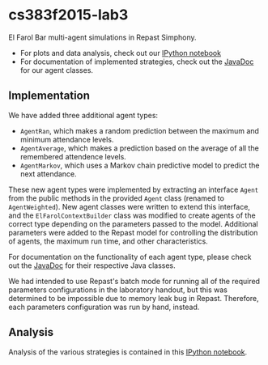 cs383f2015-lab3
================

El Farol Bar multi-agent simulations in Repast Simphony.
 - For plots and data analysis, check out our [IPython notebook](http://nbviewer.ipython.org/github/hawkw/cs383f2015-lab3/blob/master/analysis.ipynb)
 - For documentation of implemented strategies, check out the [JavaDoc](http://hawkweisman.me/cs383f2015-lab3/) for our agent classes.

Implementation
--------------

We have added three additional agent types:
 - `AgentRan`, which makes a random prediction between the maximum and minimum attendance levels.
 - `AgentAverage`, which makes a prediction based on the average of all the remembered attendence levels.
 - `AgentMarkov`, which uses a Markov chain predictive model to predict the next attendance.

These new agent types were implemented by extracting an interface `Agent` from the public methods in the provided `Agent` class (renamed to `AgentWeighted`). New agent classes were written to extend this interface, and the `ElFarolContextBuilder` class was modified to create agents of the correct type depending on the parameters passed to the model. Additional parameters were added to the Repast model for controlling the distribution of agents, the maximum run time, and other characteristics.

For documentation on the functionality of each agent type, please check out the [JavaDoc](http://hawkweisman.me/cs383f2015-lab3/) for their respective Java classes.

We had intended to use Repast's batch mode for running all of the required parameters configurations in the laboratory handout, but this was determined to be impossible due to memory leak bug in Repast. Therefore, each parameters configuration was run by hand, instead.

Analysis
--------

Analysis of the various strategies is contained in this [IPython notebook](http://nbviewer.ipython.org/github/hawkw/cs383f2015-lab3/blob/master/analysis.ipynb).
